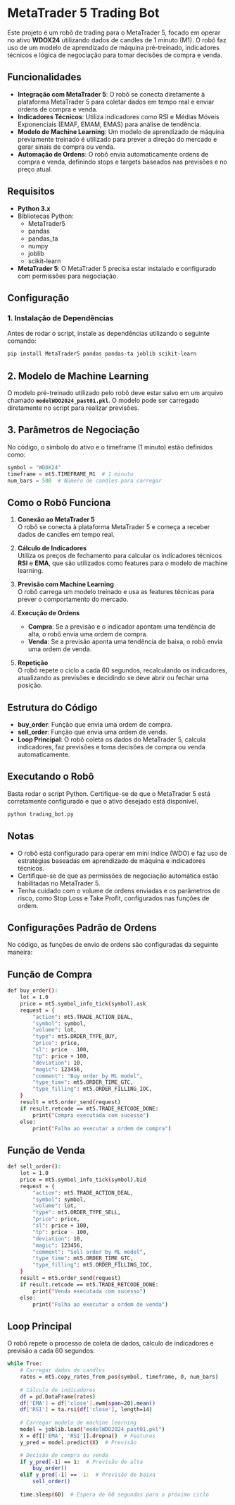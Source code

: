 # **MetaTrader 5 Trading Bot**

Este projeto é um robô de trading para o MetaTrader 5, focado em operar no ativo **WDOX24** utilizando dados de candles de 1 minuto (M1). O robô faz uso de um modelo de aprendizado de máquina pré-treinado, indicadores técnicos e lógica de negociação para tomar decisões de compra e venda.

## **Funcionalidades**

- **Integração com MetaTrader 5**: O robô se conecta diretamente à plataforma MetaTrader 5 para coletar dados em tempo real e enviar ordens de compra e venda.
- **Indicadores Técnicos**: Utiliza indicadores como RSI e Médias Móveis Exponenciais (EMAF, EMAM, EMAS) para análise de tendência.
- **Modelo de Machine Learning**: Um modelo de aprendizado de máquina previamente treinado é utilizado para prever a direção do mercado e gerar sinais de compra ou venda.
- **Automação de Ordens**: O robô envia automaticamente ordens de compra e venda, definindo stops e targets baseados nas previsões e no preço atual.
  
## **Requisitos**

- **Python 3.x**
- Bibliotecas Python:
  - MetaTrader5
  - pandas
  - pandas_ta
  - numpy
  - joblib
  - scikit-learn
- **MetaTrader 5**: O MetaTrader 5 precisa estar instalado e configurado com permissões para negociação.

## **Configuração**

### 1. **Instalação de Dependências**

Antes de rodar o script, instale as dependências utilizando o seguinte comando:

```bash
pip install MetaTrader5 pandas pandas-ta joblib scikit-learn
```
## **2. Modelo de Machine Learning**

O modelo pré-treinado utilizado pelo robô deve estar salvo em um arquivo chamado **`modelWDO2024_past01.pkl`**. O modelo pode ser carregado diretamente no script para realizar previsões.

## **3. Parâmetros de Negociação**

No código, o símbolo do ativo e o timeframe (1 minuto) estão definidos como:

```python
symbol = "WDOX24"
timeframe = mt5.TIMEFRAME_M1  # 1 minuto
num_bars = 500  # Número de candles para carregar
```

## **Como o Robô Funciona**

1. **Conexão ao MetaTrader 5**  
   O robô se conecta à plataforma MetaTrader 5 e começa a receber dados de candles em tempo real.
   
2. **Cálculo de Indicadores**  
   Utiliza os preços de fechamento para calcular os indicadores técnicos **RSI** e **EMA**, que são utilizados como features para o modelo de machine learning.

3. **Previsão com Machine Learning**  
   O robô carrega um modelo treinado e usa as features técnicas para prever o comportamento do mercado.

4. **Execução de Ordens**  
   - **Compra**: Se a previsão e o indicador apontam uma tendência de alta, o robô envia uma ordem de compra.
   - **Venda**: Se a previsão aponta uma tendência de baixa, o robô envia uma ordem de venda.

5. **Repetição**  
   O robô repete o ciclo a cada 60 segundos, recalculando os indicadores, atualizando as previsões e decidindo se deve abrir ou fechar uma posição.


## **Estrutura do Código**

- **buy_order**: Função que envia uma ordem de compra.
- **sell_order**: Função que envia uma ordem de venda.
- **Loop Principal**: O robô coleta os dados do MetaTrader 5, calcula indicadores, faz previsões e toma decisões de compra ou venda automaticamente.

## **Executando o Robô**

Basta rodar o script Python. Certifique-se de que o MetaTrader 5 está corretamente configurado e que o ativo desejado está disponível.

```bash
python trading_bot.py
```

## **Notas**
- O robô está configurado para operar em mini índice (WDO) e faz uso de estratégias baseadas em aprendizado de máquina e indicadores técnicos.
- Certifique-se de que as permissões de negociação automática estão habilitadas no MetaTrader 5.
- Tenha cuidado com o volume de ordens enviadas e os parâmetros de risco, como Stop Loss e Take Profit, configurados nas funções de ordem.

## **Configurações Padrão de Ordens**
No código, as funções de envio de ordens são configuradas da seguinte maneira:

## **Função de Compra**
``` bash
def buy_order():
    lot = 1.0
    price = mt5.symbol_info_tick(symbol).ask
    request = {
        "action": mt5.TRADE_ACTION_DEAL,
        "symbol": symbol,
        "volume": lot,
        "type": mt5.ORDER_TYPE_BUY,
        "price": price,
        "sl": price - 100,
        "tp": price + 100,
        "deviation": 10,
        "magic": 123456,
        "comment": "Buy order by ML model",
        "type_time": mt5.ORDER_TIME_GTC,
        "type_filling": mt5.ORDER_FILLING_IOC,
    }
    result = mt5.order_send(request)
    if result.retcode == mt5.TRADE_RETCODE_DONE:
        print("Compra executada com sucesso")
    else:
        print("Falha ao executar a ordem de compra")
```
## **Função de Venda**
``` bash
def sell_order():
    lot = 1.0
    price = mt5.symbol_info_tick(symbol).bid
    request = {
        "action": mt5.TRADE_ACTION_DEAL,
        "symbol": symbol,
        "volume": lot,
        "type": mt5.ORDER_TYPE_SELL,
        "price": price,
        "sl": price + 100,
        "tp": price - 100,
        "deviation": 10,
        "magic": 123456,
        "comment": "Sell order by ML model",
        "type_time": mt5.ORDER_TIME_GTC,
        "type_filling": mt5.ORDER_FILLING_IOC,
    }
    result = mt5.order_send(request)
    if result.retcode == mt5.TRADE_RETCODE_DONE:
        print("Venda executada com sucesso")
    else:
        print("Falha ao executar a ordem de venda")
```

## **Loop Principal**
O robô repete o processo de coleta de dados, cálculo de indicadores e previsão a cada 60 segundos:
``` bash
while True:
    # Carregar dados de candles
    rates = mt5.copy_rates_from_pos(symbol, timeframe, 0, num_bars)
    
    # Cálculo de indicadores
    df = pd.DataFrame(rates)
    df['EMA'] = df['close'].ewm(span=20).mean()
    df['RSI'] = ta.rsi(df['close'], length=14)
    
    # Carregar modelo de machine learning
    model = joblib.load("modelWDO2024_past01.pkl")
    X = df[['EMA', 'RSI']].dropna()  # Features
    y_pred = model.predict(X)  # Previsão

    # Decisão de compra ou venda
    if y_pred[-1] == 1:  # Previsão de alta
        buy_order()
    elif y_pred[-1] == -1:  # Previsão de baixa
        sell_order()
    
    time.sleep(60)  # Espera de 60 segundos para o próximo ciclo
```
